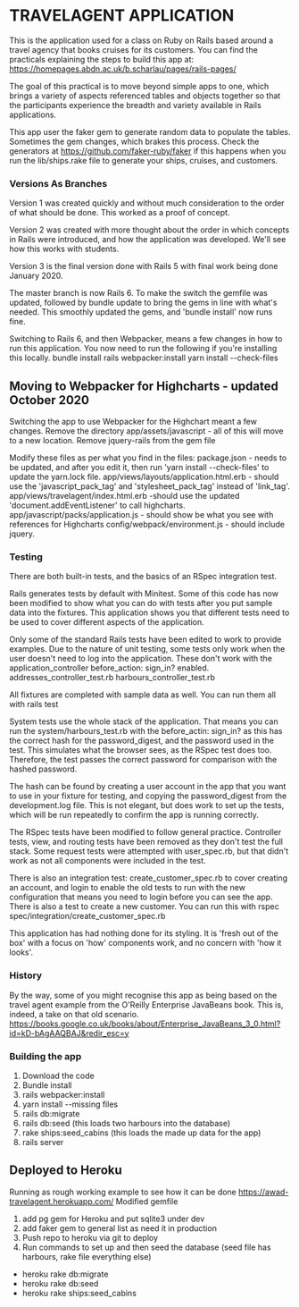 # TRAVELAGENT APPLICATION

This is the application used for a class on Ruby on Rails based around a travel agency that books cruises for its customers. You can find the practicals explaining the steps to build this app at: https://homepages.abdn.ac.uk/b.scharlau/pages/rails-pages/ 

The goal of this practical is to move beyond simple apps to one, which brings a variety of aspects referenced tables and objects together so that the participants experience the breadth and variety available in Rails applications.

This app user the faker gem to generate random data to populate the tables. Sometimes the gem changes, which brakes this process. Check the generators at https://github.com/faker-ruby/faker if this happens when you run the lib/ships.rake file to generate your ships, cruises, and customers.

### Versions As Branches

Version 1 was created quickly and without much consideration to the order of what should be done. This worked as a proof of concept.

Version 2 was created with more thought about the order in which concepts in Rails were introduced, and how the application was developed. We'll see how this works with students.

Version 3 is the final version done with Rails 5 with final work being done January 2020.

The master branch is now Rails 6. To make the switch the gemfile was updated, followed by bundle update to bring the gems in line with what's needed. This smoothly updated the gems, and 'bundle install' now runs fine.

Switching to Rails 6, and then Webpacker, means a few changes in how to run this application. You now need to run the following if you're installing this locally.
bundle install
rails webpacker:install
yarn install --check-files

## Moving to Webpacker for Highcharts - updated October 2020
Switching the app to use Webpacker for the Highchart meant a few changes. 
Remove the directory app/assets/javascript - all of this will move to a new location. 
Remove jquery-rails from the gem file

Modify these files as per what you find in the files:
package.json - needs to be updated, and after you edit it, then run 'yarn install --check-files' to update the yarn.lock file.
app/views/layouts/application.html.erb - should use the 'javascript_pack_tag' and 'stylesheet_pack_tag' instead of 'link_tag'.
app/views/travelagent/index.html.erb -should use the updated 'document.addEventListener' to call highcharts.
app/javascript/packs/application.js - should show be what you see with references for Highcharts
config/webpack/environment.js - should include jquery.

### Testing
There are both built-in tests, and the basics of an RSpec integration test.

Rails generates tests by default with Minitest. Some of this code has now been modified to show what you can do with tests after you put sample data into the fixtures. This application shows you that different tests need to be used to cover different aspects of the application. 

Only some of the standard Rails tests have been edited to work to provide examples. Due to the nature of unit testing, some tests only work when the user doesn't need to log into the application.
These don't work with the application_controller before_action: sign_in? enabled. 
addresses_controller_test.rb
harbours_controller_test.rb

All fixtures are completed with sample data as well.
You can run them all with
rails test

System tests use the whole stack of the application. That means you can run the system/harbours_test.rb with the before_actin: sign_in? as this has the correct hash for the password_digest, and the password used in the test. This simulates what the browser sees, as the RSpec test does too. Therefore, the test passes the correct password for comparison with the hashed password. 

The hash can be found by creating a user account in the app that you want to use in your fixture for testing, and copying the password_digest from the development.log file. This is not elegant, but does work to set up the tests, which will be run repeatedly to confirm the app is running correctly.

The RSpec tests have been modified to follow general practice. Controller tests, view, and routing tests have been removed as they don't test the full stack. Some request tests were attempted with user_spec.rb, but that didn't work as not all components were included in the test. 

There is also an integration test: create_customer_spec.rb to cover creating an account, and login to enable the old tests to run with the new configuration that means you need to login before you can see the app. There is also a test to create a new customer. You can run this with
rspec spec/integration/create_customer_spec.rb

This application has had nothing done for its styling. It is 'fresh out of the box' with a focus on 'how' components work, and no concern with 'how it looks'.

### History
By the way, some of you might recognise this app as being based on the travel agent example from the O'Reilly Enterprise JavaBeans book. This is, indeed, a take on that old scenario. https://books.google.co.uk/books/about/Enterprise_JavaBeans_3_0.html?id=kD-bAgAAQBAJ&redir_esc=y 

### Building the app
1. Download the code
2. Bundle install
3. rails webpacker:install
4. yarn install --missing files
5. rails db:migrate
6. rails db:seed (this loads two harbours into the database)
7. rake ships:seed_cabins (this loads the made up data for the app)
8. rails server 

## Deployed to Heroku
Running as rough working example to see how it can be done
https://awad-travelagent.herokuapp.com/ 
Modified gemfile
1. add pg gem for Heroku and put sqlite3 under dev
2. add faker gem to general list as need it in production 
3. Push repo to heroku via git to deploy
4. Run commands to set up and then seed the database (seed file has harbours, rake file everything else)
* heroku rake db:migrate
* heroku rake db:seed
* heroku rake ships:seed_cabins


